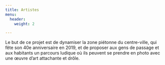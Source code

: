 ```yaml
---
title: Artistes
menu:
  header:
    weight: 2

---
```

Le but de ce projet est de dynamiser la zone piétonne du centre-ville, qui fête son 40e anniversaire en 2019, et de proposer aux gens de passage et aux habitants un parcours ludique où ils peuvent se prendre en photo avec une œuvre d’art attachante et drôle.